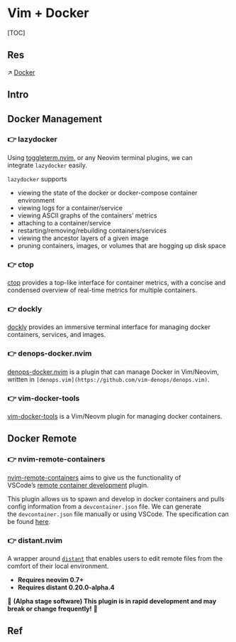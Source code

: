# Vim + Docker

[TOC]



## Res
↗ [Docker](../../../../../../System%20Architecture%20Design/☁️%20Cloud%20Native/🏂%20OS%20Level%20Virtualization%20&%20Containers%20Technology/🐋%20Container%20Products/Docker/Docker.md)



## Intro



## Docker Management
### 👉 lazydocker
Using [toggleterm.nvim](https://github.com/akinsho/toggleterm.nvim), or any Neovim terminal plugins, we can integrate `lazydocker` easily.

`lazydocker` supports
- viewing the state of the docker or docker-compose container environment
- viewing logs for a container/service
- viewing ASCII graphs of the containers’ metrics
- attaching to a container/service
- restarting/removing/rebuilding containers/services
- viewing the ancestor layers of a given image
- pruning containers, images, or volumes that are hogging up disk space


### 👉 ctop
[ctop](https://github.com/bcicen/ctop) provides a top-like interface for container metrics, with a concise and condensed overview of real-time metrics for multiple containers.


### 👉 dockly
[dockly](https://github.com/lirantal/dockly) provides an immersive terminal interface for managing docker 
containers, services, and images.


### 👉 denops-docker.nvim
[denops-docker.nvim](https://github.com/skanehira/denops-docker.vim) is a plugin that can manage Docker in Vim/Neovim, written in `[denops.vim](https://github.com/vim-denops/denops.vim)`.


### 👉 vim-docker-tools
[vim-docker-tools](https://github.com/kkvh/vim-docker-tools) is a Vim/Neovm plugin for managing docker containers.



## Docker Remote
### 👉 nvim-remote-containers
[nvim-remote-containers](https://github.com/jamestthompson3/nvim-remote-containers) aims to give us the functionality of VSCode’s [remote container development](https://code.visualstudio.com/docs/remote/containers) plugin.

This plugin allows us to spawn and develop in docker containers and pulls config information from a `devcontainer.json` file. We can generate the `devcontainer.json` file manually or using VSCode. The specification can be found [here](https://containers.dev/implementors/json_reference/).


### 👉 distant.nvim
A wrapper around [`distant`](https://github.com/chipsenkbeil/distant) that enables users to edit remote files from the comfort of their local environment.

- **Requires neovim 0.7+**
- **Requires distant 0.20.0-alpha.4**

🚧 **(Alpha stage software) This plugin is in rapid development and may break or change frequently!** 🚧




## Ref
[Neovim 101— Docker | Medium]: https://alpha2phi.medium.com/neovim-101-docker-b133d5db04a2


